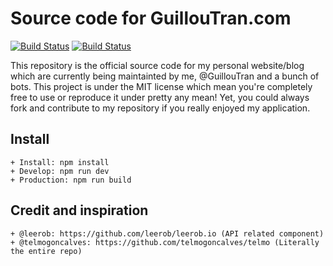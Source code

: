 # Source code for GuillouTran.com

[![Build Status](https://travis-ci.com/GuillouTran/guilloutran.com.svg?branch=master)](https://travis-ci.com/GuillouTran/guilloutran.com)
[![Build Status](https://guilloutran.semaphoreci.com/badges/guilloutran.com/branches/master.svg)](https://guilloutran.semaphoreci.com/projects/guilloutran.com)

This repository is the official source code for my personal website/blog which are currently being maintainted by me, @GuillouTran and a bunch of bots. This project is under the MIT license which mean you're completely free to use or reproduce it under pretty any mean! Yet, you could always fork and contribute to my repository if you really enjoyed my application.

## Install

    + Install: npm install
    + Develop: npm run dev
    + Production: npm run build

## Credit and inspiration

    + @leerob: https://github.com/leerob/leerob.io (API related component)
    + @telmogoncalves: https://github.com/telmogoncalves/telmo (Literally the entire repo)

